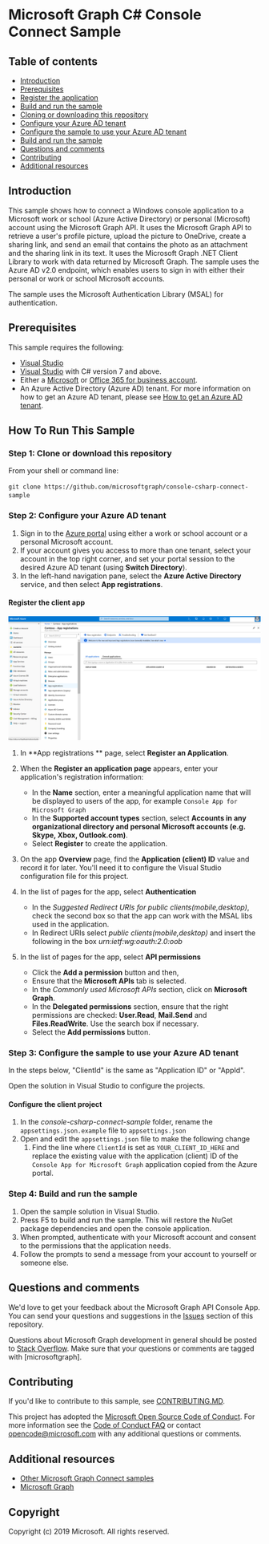 # Microsoft Graph C# Console Connect Sample

## Table of contents

* [Introduction](#introduction)
* [Prerequisites](#prerequisites)
* [Register the application](#Register-the-application)
* [Build and run the sample](#build-and-run-the-sample)
* [Cloning or downloading this repository](#cloning-or-downloading-repo)
* [Configure your Azure AD tenant](#configuring-Azure-AD-tenant )
* [Configure the sample to use your Azure AD tenant](#configuring-sample-to-use-Azure-AD-tenant)
* [Build and run the sample](#build-and-run-sample)
* [Questions and comments](#questions-and-comments)
* [Contributing](#contributing)
* [Additional resources](#additional-resources)

## Introduction

This sample shows how to connect a Windows console application to a Microsoft work or school (Azure Active Directory) or personal (Microsoft) account using the Microsoft Graph API. It uses the Microsoft Graph API to retrieve a user's profile picture, upload the picture to OneDrive, create a sharing link, and send an email that contains the photo as an attachment and the sharing link in its text. It uses the Microsoft Graph .NET Client Library to work with data returned by Microsoft Graph. The sample uses the Azure AD v2.0 endpoint, which enables users to sign in with either their personal or work or school Microsoft accounts.

The sample uses the Microsoft Authentication Library (MSAL) for authentication.

## Prerequisites

This sample requires the following:
- [Visual Studio](https://www.visualstudio.com/en-us/downloads) 
- [Visual Studio](https://www.visualstudio.com/en-us/downloads) with C# version 7 and above. 
-  Either a [Microsoft](www.outlook.com) or [Office 365 for business account](https://msdn.microsoft.com/en-us/office/office365/howto/setup-development-environment#bk_Office365Account).
- An Azure Active Directory (Azure AD) tenant. For more information on how to get an Azure AD tenant, please see [How to get an Azure AD tenant](https://azure.microsoft.com/en-us/documentation/articles/active-directory-howto-tenant/).

## How To Run This Sample

<a name="cloning-or-downloading-repo"></a>
### Step 1:  Clone or download this repository

From your shell or command line:

`git clone https://github.com/microsoftgraph/console-csharp-connect-sample`

<a name="configuring-Azure-AD-tenant"></a>
### Step 2:  Configure your Azure AD tenant 

1. Sign in to the [Azure portal](https://portal.azure.com) using either a work or school account or a personal Microsoft account.
2. If your account gives you access to more than one tenant, select your account in the top right corner, and set your portal session to the desired Azure AD tenant
   (using **Switch Directory**).
3. In the left-hand navigation pane, select the **Azure Active Directory** service, and then select **App registrations**.

#### Register the client app

![Screenshot for App Registrations ](readme-images/appregistrations.PNG)

1. In **App registrations ** page, select **Register an Application**.
2. When the **Register an application page** appears, enter your application's registration information:
   - In the **Name** section, enter a meaningful application name that will be displayed to users of the app, for example `Console App for Microsoft Graph`
   - In the **Supported account types** section, select **Accounts in any organizational directory and personal Microsoft accounts (e.g. Skype, Xbox, Outlook.com)**.
   - Select **Register** to create the application.
3. On the app **Overview** page, find the **Application (client) ID** value and record it for later. You'll need it to configure the Visual Studio configuration file for this project.
4. In the list of pages for the app, select **Authentication**
   - In the *Suggested Redirect URIs for public clients(mobile,desktop)*, check the second box so that the app can work with the MSAL libs used in the application.
   - In Redirect URIs select *public clients(mobile,desktop)* and insert the following in the box *urn:ietf:wg:oauth:2.0:oob* 
   
5. In the list of pages for the app, select **API permissions**
   - Click the **Add a permission** button and then,
   - Ensure that the **Microsoft APIs** tab is selected.
   - In the *Commonly used Microsoft APIs* section, click on **Microsoft Graph**.
   - In the **Delegated permissions** section, ensure that the right permissions are checked: **User.Read**, **Mail.Send** and **Files.ReadWrite**. Use the search box if necessary.
   - Select the **Add permissions** button.

<a name="configuring-sample-to-use-Azure-AD-tenant"></a>
### Step 3:  Configure the sample to use your Azure AD tenant

In the steps below, "ClientId" is the same as "Application ID" or "AppId".

Open the solution in Visual Studio to configure the projects.

#### Configure the client project

1. In the *console-csharp-connect-sample* folder, rename the `appsettings.json.example` file to `appsettings.json`
1. Open and edit the `appsettings.json` file to make the following change
    1. Find the line where `ClientId` is set as `YOUR_CLIENT_ID_HERE` and replace the existing value with the application (client) ID of the `Console App for Microsoft Graph` application copied from the Azure portal.

<a name="build-and-run-sample"></a>
### Step 4: Build and run the sample 

1. Open the sample solution in Visual Studio.
2. Press F5 to build and run the sample. This will restore the NuGet package dependencies and open the console application.
3. When prompted, authenticate with your Microsoft account and consent to the permissions that the application needs.
4. Follow the prompts to send a message from your account to yourself or someone else.
   
## Questions and comments

We'd love to get your feedback about the Microsoft Graph API Console App. You can send your questions and suggestions in the [Issues](https://github.com/microsoftgraph/console-csharp-connect-sample/issues) section of this repository.

Questions about Microsoft Graph development in general should be posted to [Stack Overflow](https://stackoverflow.com/questions/tagged/microsoftgraph). Make sure that your questions or comments are tagged with [microsoftgraph].

## Contributing ##

If you'd like to contribute to this sample, see [CONTRIBUTING.MD](/CONTRIBUTING.md).

This project has adopted the [Microsoft Open Source Code of Conduct](https://opensource.microsoft.com/codeofconduct/). For more information see the [Code of Conduct FAQ](https://opensource.microsoft.com/codeofconduct/faq/) or contact [opencode@microsoft.com](mailto:opencode@microsoft.com) with any additional questions or comments.
  
## Additional resources

- [Other Microsoft Graph Connect samples](https://github.com/MicrosoftGraph?utf8=%E2%9C%93&query=-Connect)
- [Microsoft Graph](https://developer.microsoft.com/en-us/graph)

## Copyright
Copyright (c) 2019 Microsoft. All rights reserved.
